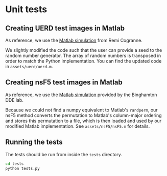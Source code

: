 # Unit tests

## Creating UERD test images in Matlab

As reference, we use the [Matlab simulation](https://codeocean.com/capsule/7800700/tree/v4) from Remi Cogranne.

We slightly modified the code such that the user can provide a seed to the random number generator. The array of random numbers is transposed in order to match the Python implementation. You can find the updated code in `assets/uerd/uerd.m`.

## Creating nsF5 test images in Matlab

As reference, we use the [Matlab simulation](https://dde.binghamton.edu/download/nsf5simulator/) provided by the Binghamton DDE lab.

Because we could not find a numpy equivalent to Matlab's `randperm`, our nsF5 method converts the permutation to Matlab's column-major ordering and stores this permutation to a file, which is then loaded and used by our modified Matlab implementation. See `assets/nsF5/nsF5.m` for details.

## Running the tests

The tests should be run from inside the `tests` directory.

```bash
cd tests
python tests.py
```